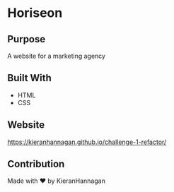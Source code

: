 # Horiseon

## Purpose
A website for a marketing agency

## Built With
* HTML
* CSS

## Website
https://kieranhannagan.github.io/challenge-1-refactor/

## Contribution
Made with ❤️ by KieranHannagan
